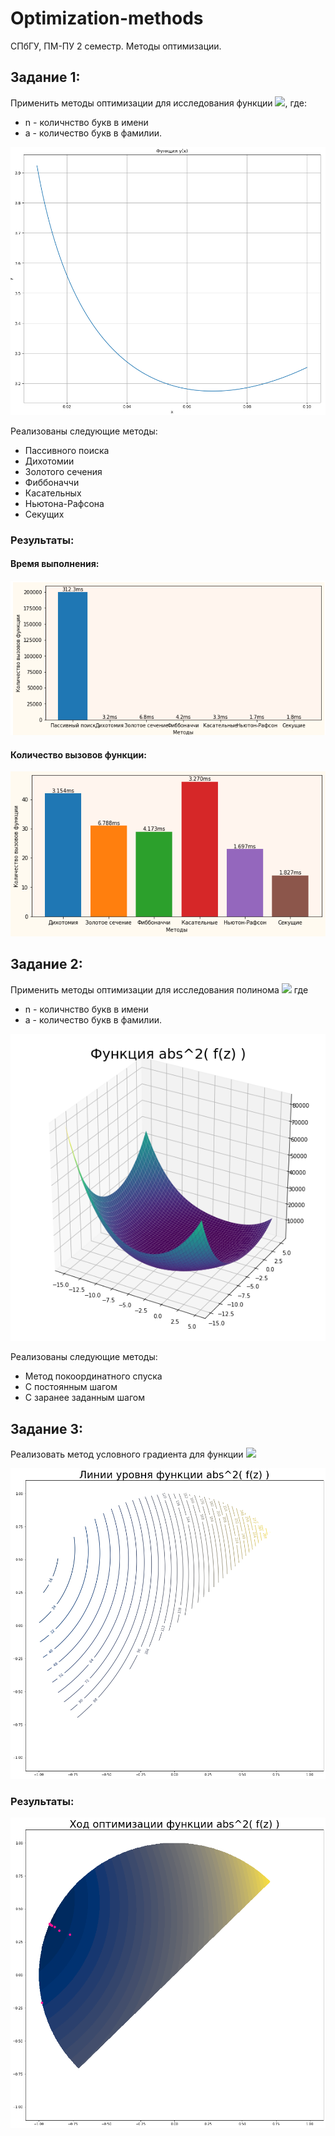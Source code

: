 # Optimization-methods
СПбГУ, ПМ-ПУ 2 семестр. Методы оптимизации.

## Задание 1: 
Применить методы оптимизации для исследования функции <img src="https://render.githubusercontent.com/render/math?math=y = -\log_n x %2Be^{ax}">, где:
* n - количнство букв в имени
* a - количество букв в фамилии.

![Image alt](https://github.com/AntonLedyaev/Optimization-methods/raw/main/img/func.png)

Реализованы следующие методы:
* Пассивного поиска
* Дихотомии
* Золотого сечения
* Фиббоначчи
* Касательных
* Ньютона-Рафсона
* Секущих 

### Результаты:

#### Время выполнения:

![Image alt](https://github.com/AntonLedyaev/Optimization-methods/raw/main/img/time.png)

#### Количество вызовов функции:

![Image alt](https://github.com/AntonLedyaev/Optimization-methods/raw/main/img/count.png)

## Задание 2:

Применить методы оптимизации для исследования полинома <img src="https://render.githubusercontent.com/render/math?math=z^2 %2B (6 %2B 5i)z %2B (10 %2B 5i)">
 где 
                                                            
* n - количнство букв в имени
* a - количество букв в фамилии.

![Image alt](https://github.com/AntonLedyaev/Optimization-methods/raw/main/img/func2.png)

Реализованы следующие методы:
* Метод покоординатного спуска
* С постоянным шагом
* С заранее заданным шагом

## Задание 3:
Реализовать метод условного градиента для функции <img src="https://render.githubusercontent.com/render/math?math=z^2 %2B (6 %2B 5i)z %2B (10 %2B 5i)">

![Image alt](https://github.com/AntonLedyaev/Optimization-methods/raw/main/img/func3.png)

### Результаты:
![Image alt](https://github.com/AntonLedyaev/Optimization-methods/raw/main/img/opt3.png)
